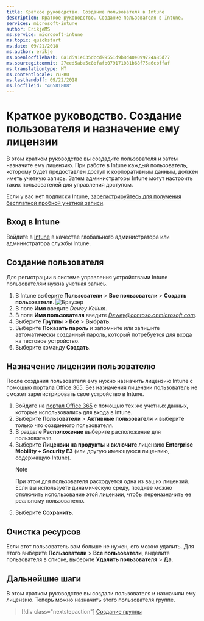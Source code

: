 ```yaml
---
title: Краткое руководство. Создание пользователя в Intune
description: Краткое руководство. Создание пользователя в Intune.
services: microsoft-intune
author: ErikjeMS
ms.service: microsoft-intune
ms.topic: quickstart
ms.date: 09/21/2018
ms.author: erikje
ms.openlocfilehash: 6a1d591e635dccd99551d9b8d40e099724a85d77
ms.sourcegitcommit: 27eed5aba5c8bfafb079171081b68f75a6cbffaf
ms.translationtype: HT
ms.contentlocale: ru-RU
ms.lasthandoff: 09/22/2018
ms.locfileid: "46581808"
---
```

# <a name="quickstart-create-a-user-and-assign-a-license-to-it"></a>Краткое руководство. Создание пользователя и назначение ему лицензии

В этом кратком руководстве вы создадите пользователя и затем назначите ему лицензию. При работе в Intune каждый пользователь, которому будет предоставлен доступ к корпоративным данным, должен иметь учетную запись. Затем администраторы Intune могут настроить таких пользователей для управления доступом.

Если у вас нет подписки Intune, [зарегистрируйтесь для получения бесплатной пробной учетной записи](free-trial-sign-up.md).

## <a name="sign-in-to-intune"></a>Вход в Intune

Войдите в [Intune](https://aka.ms/intuneportal) в качестве глобального администратора или администратора службы Intune.

## <a name="create-a-user"></a>Создание пользователя

Для регистрации в системе управления устройствами Intune пользователям нужна учетная запись.

1. В Intune выберите **Пользователи**  >  **Все пользователи**  >  **Создать пользователя**.
![Браузер](media/quickstart-create-user/create-user.png)
2. В поле **Имя** введите *Dewey Kellum*.
3. В поле **Имя пользователя** введите *Dewey@contoso.onmicrosoft.com*.
4. Выберите **Группы**  >  **Все**  >  **Выбрать**.
5. Выберите **Показать пароль** и запомните или запишите автоматически созданный пароль, который потребуется для входа на тестовое устройство.
6. Выберите команду **Создать**.

## <a name="assign-a-license-to-the-user"></a>Назначение лицензии пользователю

После создания пользователя ему нужно назначить лицензию Intune с помощью [портала Office 365](http://go.microsoft.com/fwlink/p/?LinkId=698854). Без назначения лицензии пользователь не сможет зарегистрировать свое устройство в Intune. 

1. Войдите на [портал Office 365](http://go.microsoft.com/fwlink/p/?LinkId=698854) с помощью тех же учетных данных, которые использовались для входа в Intune.
2. Выберите **Пользователи**  >  **Активные пользователи** и выберите только что созданного пользователя.
3. В разделе **Расположение** выберите расположение для пользователя.
3. Выберите **Лицензии на продукты** и **включите** лицензию **Enterprise Mobility + Security E3** (или другую имеющуюся лицензию, содержащую Intune).
   > [!NOTE]
   > При этом для пользователя расходуется одна из ваших лицензий. Если вы используете динамическую среду, позднее можно отключить использование этой лицензии, чтобы переназначить ее реальному пользователю.
5. Выберите **Сохранить**.

## <a name="clean-up-resources"></a>Очистка ресурсов

Если этот пользователь вам больше не нужен, его можно удалить. Для этого выберите **Пользователи**  >  **Все пользователи**, выделите пользователя в списке, выберите **Удалить пользователя**  >  **Да**.

## <a name="next-steps"></a>Дальнейшие шаги

В этом кратком руководстве вы создали пользователя и назначили ему лицензию. Теперь можно назначить этого пользователя группе.

> [!div class="nextstepaction"]
> [Создание группы](quickstart-create-group.md)
